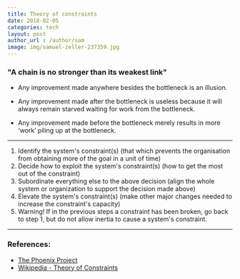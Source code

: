 ```yaml
---
title: Theory of constraints
date: 2018-02-05
categories: tech
layout: post
author_url : /author/sam
image: img/samuel-zeller-237359.jpg
---
```


### "A chain is no stronger than its weakest link"

- Any improvement made anywhere besides the bottleneck is an illusion.

- Any improvement made after the bottleneck is useless because it will always remain starved waiting for work from the bottleneck.

- Any improvement made before the bottleneck merely results in more ‘work’ piling up at the bottleneck.

---

1. Identify the system's constraint(s) (that which prevents the organisation from obtaining more of the goal in a unit of time)
2. Decide how to exploit the system's constraint(s) (how to get the most out of the constraint)
3. Subordinate everything else to the above decision (align the whole system or organization to support the decision made above)
4. Elevate the system's constraint(s) (make other major changes needed to increase the constraint's capacity)
5. Warning! If in the previous steps a constraint has been broken, go back to step 1, but do not allow inertia to cause a system's constraint.

---

### References:

- [The Phoenix Project](http://www.amazon.com/The-Phoenix-Project-Helping-Business/dp/0988262592)
- [Wikipedia - Theory of Constraints](http://en.wikipedia.org/wiki/Theory_of_constraints)
